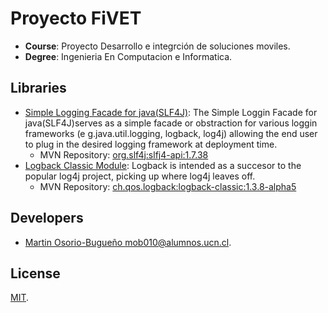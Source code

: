 # Proyecto FiVET

- **Course**: Proyecto Desarrollo e integrción de soluciones moviles.
- **Degree**: Ingenieria En Computacion e Informatica.
 
## Libraries

- [Simple Logging Facade for java(SLF4J)](http://www.slf4j.org): The  Simple Loggin Facade for java(SLF4J)serves as a simple facade or obstraction for various loggin frameworks (e g.java.util.logging, logback, log4j) allowing the end user to plug in the desired logging framework at deployment time.
  - MVN Repository: [org.slf4j:slfj4-api:1.7.38](https://mvnrepository.com/artifact/org.slf4j/slf4j-api/1.7.38)
- [Logback Classic Module](http://logback.qos.ch/): Logback is intended as a succesor to the popular log4j project, picking up where log4j leaves off.
  - MVN Repository: [ch.qos.logback:logback-classic:1.3.8-alpha5](https:/mvnrepository.com/artifact/ch.qos.logback/logback-classic/1.3.8-alpha5)
  
## Developers

- [Martin Osorio-Bugueño <mob010@alumnos.ucn.cl>]().

## License

[MIT](https://chosealicense.com/license/mit/).


